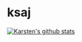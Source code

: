 # ksaj

[![Karsten's github stats](https://github-readme-stats.vercel.app/api?username=ksaj&show_icons=true&theme=radical)](https://github.com/ksaj/github-readme-stats)
